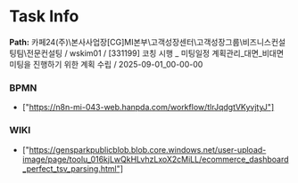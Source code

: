 # Task Info

**Path:** 카페24(주)\본사사업장\[CG]MI본부\고객성장센터\고객성장그룹\비즈니스컨설팅팀\전문컨설팅 / wskim01 / [331199] 코칭 시행 _ 미팅일정 계획관리_대면_비대면 미팅을 진행하기 위한 계획 수립 / 2025-09-01_00-00-00

### BPMN
- ["https://n8n-mi-043-web.hanpda.com/workflow/tlrJqdgtVKyvjtyJ"]

### WIKI
- ["https://gensparkpublicblob.blob.core.windows.net/user-upload-image/page/toolu_016kjLwQkHLvhzLxoX2cMiLL/ecommerce_dashboard_perfect_tsv_parsing.html"]

